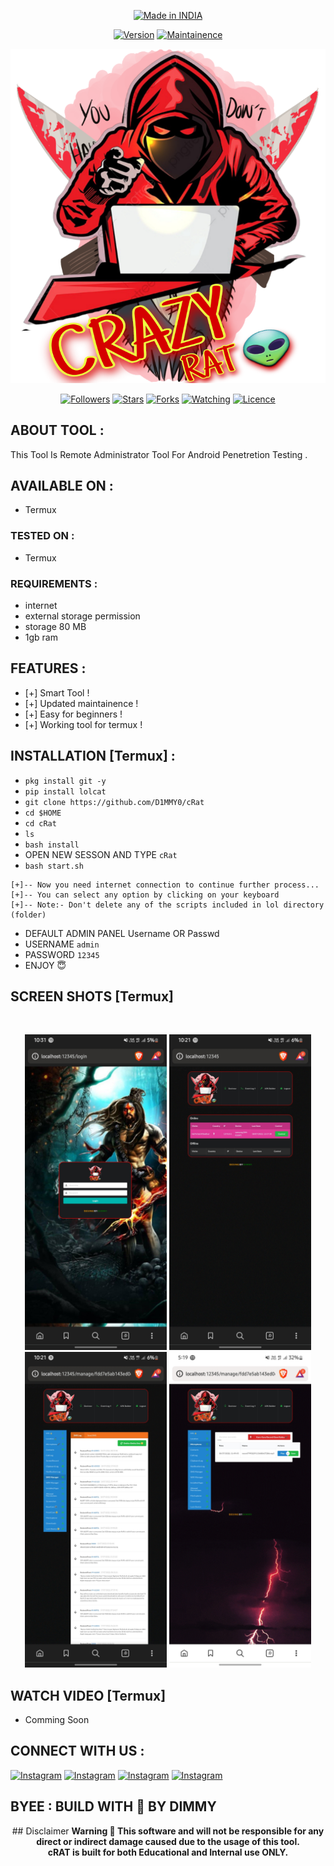 <p align="center">
<a href="https://bit.ly/3bgtjYk"><img title="Made in INDIA" src="https://img.shields.io/badge/MADE%20IN-INDIA-SCRIPT?colorA=%23ff8100&colorB=%23017e40&colorC=%23ff0000&style=for-the-badge"></a>
</p>
<p align="center">
<a href="#"><img title="Version" src="https://img.shields.io/badge/Version-2.1-green.svg?style=flat-square"></a>
<a href="#"><img title="Maintainence" src="https://img.shields.io/badge/Maintained%3F-yes-green.svg"></a>
</p>
<p align="center">
<a href="#"><img title="infect" src="https://github.com/D1MMY0/adi/blob/main/ramm/0.png"></a>
</p>
<p align="center">
</p>
<p align="center">
<a href="https://github.com/nD1MMY0"><img title="Followers" src="https://img.shields.io/github/followers/noob-hackers?color=blue&style=flat-square"></a>
<a href="https://github.com/D1MMY0"><img title="Stars" src="https://img.shields.io/github/stars/noob-hackers/infect?color=red&style=flat-square"></a>
<a href="https://github.com/D1MMY0"><img title="Forks" src="https://img.shields.io/github/forks/noob-hackers/infect?color=red&style=flat-square"></a>
<a href="https://github.com/D1MMY0"><img title="Watching" src="https://img.shields.io/github/watchers/noob-hackers/infect?label=Watchers&color=blue&style=flat-square"></a>
<a href="https://github.com/D1MMY0"><img title="Licence" src="https://img.shields.io/badge/License-MIT-blue.svg"></a>
</p>

## ABOUT TOOL :

This Tool Is Remote Administrator Tool For Android Penetretion Testing .

## AVAILABLE ON :

* Termux

### TESTED ON :

* Termux

### REQUIREMENTS :
* internet
* external storage permission
* storage 80 MB
* 1gb ram

## FEATURES :
* [+] Smart Tool !
* [+] Updated maintainence !
* [+] Easy for beginners !
* [+] Working tool for termux !

## INSTALLATION [Termux] :

* `pkg install git -y`
* `pip install lolcat`
* `git clone https://github.com/D1MMY0/cRat`
* `cd $HOME`
* `cd cRat`
* `ls`
* `bash install`
* OPEN NEW SESSON AND TYPE `cRat`
* `bash start.sh`
```
[+]-- Now you need internet connection to continue further process...
[+]-- You can select any option by clicking on your keyboard
[+]-- Note:- Don't delete any of the scripts included in lol directory (folder)
```
* DEFAULT ADMIN PANEL Username OR Passwd
* USERNAME `admin`
* PASSWORD `12345`
* ENJOY 😇

## SCREEN SHOTS [Termux]

<br>
<p align="center">
<img width="45%" src="https://github.com/D1MMY0/adi/blob/main/ramm/1.jpg"/>
<img width="45%" src="https://github.com/D1MMY0/adi/blob/main/ramm/2.jpg"/>
<img width="45%" src="https://github.com/D1MMY0/adi/blob/main/ramm/3.jpg"/>
<img width="45%" src="https://github.com/D1MMY0/adi/blob/main/ramm/4.jpg"/>
</p>

## WATCH VIDEO [Termux]

* Comming Soon

## CONNECT WITH US :

[![Instagram](https://img.shields.io/badge/INSTAGRAM-FOLLOW-red?style=for-the-badge&logo=instagram)](#)
[![Instagram](https://img.shields.io/badge/WEBSITE-VISIT-yellow?style=for-the-badge&logo=blogger)](https://itzdimmy.great-site.net/)
[![Instagram](https://img.shields.io/badge/FACEBOOK-LIKE-red?style=for-the-badge&logo=facebook)](#)
[![Instagram](https://img.shields.io/badge/TELEGRAM-CHANNEL-red?style=for-the-badge&logo=telegram)](https://t.me/developer_dimmi)

## BYEE : BUILD WITH 💚 BY DIMMY
<p align="center">
## Disclaimer
<b>Warning 🚦 This software and will not be responsible for any direct or indirect damage caused due to the usage of this tool.<br>
cRAT is built for both Educational and Internal use ONLY.</b>
</p>

